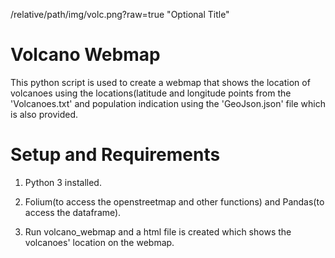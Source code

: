 /relative/path/img/volc.png?raw=true "Optional Title"


# Volcano Webmap

This python script is used to create a webmap that shows the location of volcanoes using the locations(latitude and longitude points from the 'Volcanoes.txt' and population indication using the 'GeoJson.json' file which is also provided.

# Setup and Requirements
1. Python 3 installed.

2. Folium(to access the openstreetmap and other functions) and Pandas(to access the dataframe).

3. Run volcano_webmap and a html file is created which shows the volcanoes' location on the webmap.
